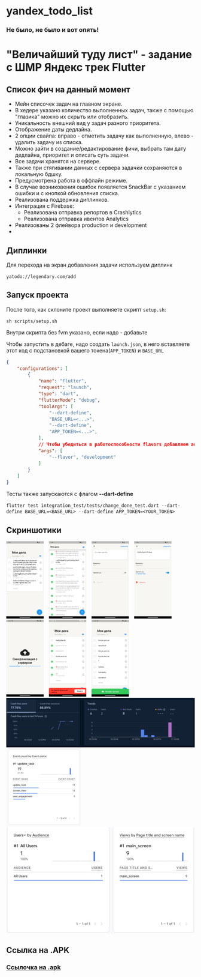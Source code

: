 # yandex_todo_list
### Не было, не было и вот опять!
# "Величайший туду лист" - задание с ШМР Яндекс трек Flutter

## Список фич на данный момент
- Мейн списочек задач на главном экране.
- В хедере указано количество выполненных задач, также с помощью "глазика" можно их скрыть или отобразить.
- Уникальность внешний вид у задач разного приоритета.
- Отображение даты дедлайна.
- 2 опции свайпа: вправо - отметить задачу как выполненную, влево - удалить задачу из списка.
- Можно зайти в создание/редактирование фичи, выбрать там дату дедлайна, приоритет и описать суть задачи.
- Все задачи хранятся на сервере.
- Также при стягивании данных с сервера задачки сохраняются в локальную бдшку.
- Предусмотрена работа в оффлайн режиме.
- В случае возниковения ошибок появляется SnackBar с указанием ошибки и с кнопкой обновления списка.
- Реализована поддержка диплинков.
- Интеграция с Firebase:
  - Реализована отправка репортов в Crashlytics
  - Реализована отправка ивентов Analytics
- Реализованы 2 флейвора production и development
- 


## Диплинки
Для перехода на экран добавления задачи используем диплинк
```
yatodo://legendary.com/add
```


## Запуск проекта
После того, как склоните проект выполняете скрипт `setup.sh`:
```
sh scripts/setup.sh
```
Внутри скрипта без fvm указано, если надо - добавьте


Чтобы запустить в дебаге, надо создать `launch.json`, в него вставляете этот код с подстановкой вашего токена(`APP_TOKEN`) и `BASE_URL`
```json
{
    "configurations": [
        {
            "name": "Flutter",
            "request": "launch",
            "type": "dart",
            "flutterMode": "debug",
            "toolArgs": [
                "--dart-define",
                "BASE_URL=<...>",
                "--dart-define",
                "APP_TOKEN=<...>",
            ],
            // Чтобы убедиться в работоспособности flavors добавляем args. Тогда у названия будет приписка DEV
            "args": [
                "--flavor", "development"
            ]
        }
    ]
}
```
Тесты также запускаются с флагом **--dart-define**
```
flutter test integration_test/tests/change_done_test.dart --dart-define BASE_URL=<BASE_URL> --dart-define APP_TOKEN=<YOUR_TOKEN>
```

## Скриншотики

<div  style=" justify-content: center;">
    <img src="assets/screenshots/screenshot1.png" alt="Screenshot 1" style="width: 100px; margin-right: 10px;">
    <img src="assets/screenshots/screenshot2.png" alt="Screenshot 2" style="width: 100px; margin-right: 10px;">
    <img src="assets/screenshots/screenshot3.png" alt="Screenshot 3" style="width: 100px; margin-right: 10px;">
    <img src="assets/screenshots/screenshot4.png" alt="Screenshot 4" style="width: 100px; margin-right: 10px;">
    <img src="assets/screenshots/screenshot5.png" alt="Screenshot 5" style="width: 100px; margin-right: 10px;">
    <img src="assets/screenshots/screenshot6.png" alt="Screenshot 6" style="width: 100px; margin-right: 10px;">
    <img src="assets/screenshots/screenshot7.png" alt="Screenshot 7" style="width: 100px; margin-right: 10px;">
    <img src="assets/screenshots/screenshot8.png" alt="Screenshot 8" margin-right: 10px;">
    <img src="assets/screenshots/screenshot9.png" alt="Screenshot 9" style="width: 200px; margin-right: 10px;">
    <img src="assets/screenshots/screenshot10.png" alt="Screenshot 10" margin-right: 10px;">

</div>

## Ссылка на .APK
### [Ссылочка на .apk](https://github.com/IBKnight/yandex_todo_list/releases/tag/v1.0.12)
